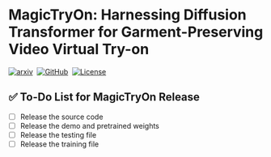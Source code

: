 # MagicTryOn: Harnessing Diffusion Transformer for Garment-Preserving Video Virtual Try-on

<a href="https://arxiv.org/abs/2505.21325v2"><img src='https://img.shields.io/badge/arXiv-2501.11325-red?style=flat&logo=arXiv&logoColor=red' alt='arxiv'></a>&nbsp;
<a href="https://vivocameraresearch.github.io/magictryon/"><img src='https://img.shields.io/badge/Project-Page-Green' alt='GitHub'></a>&nbsp;
<a href="http://www.apache.org/licenses/LICENSE-2.0"><img src='https://img.shields.io/badge/License-CC BY--NC--SA--4.0-lightgreen?style=flat&logo=Lisence' alt='License'></a>&nbsp;


## ✅ To-Do List for MagicTryOn Release

- [ ] Release the source code
- [ ] Release the demo and pretrained weights
- [ ] Release the testing file
- [ ] Release the training file
